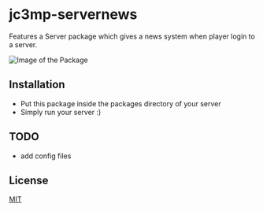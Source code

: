 # jc3mp-servernews
Features a Server package which gives a news system when player login to a server.

![Image of the Package](https://derbl4ck.github.io/jc3mp-servernews.PNG)

## Installation

  - Put this package inside the packages directory of your server
  - Simply run your server :)

## TODO

  - add config files


## License

[MIT](http://opensource.org/licenses/MIT)

